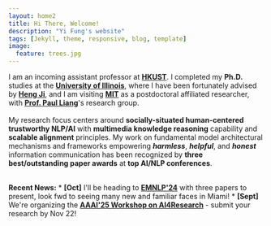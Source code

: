 ```yaml
---
layout: home2
title: Hi There, Welcome!
description: "Yi Fung's website"
tags: [Jekyll, theme, responsive, blog, template]
image:
  feature: trees.jpg
---
```


I am an incoming assistant professor at <a href="https://cse.hkust.edu.hk/" target="_blank"><b>HKUST</b></a>. I completed my <b>Ph.D.</b> studies at the <a href="https://cs.illinois.edu/" target="_blank"><b>University of Illinois</b></a>, where I have been fortunately advised by <a href="https://blender.cs.illinois.edu/hengji.html" target="_blank"><b>Heng Ji</b></a>, and I am visiting <a href="https://www.mit.edu/" target="_blank"><b>MIT</b></a> as a postdoctoral affiliated researcher, with <a href="https://pliang279.github.io/" target="_blank"><b>Prof. Paul Liang</b></a>'s research group.
<br><br>
My research focus centers around <b>socially-situated human-centered trustworthy NLP/AI</b> with <b>multimedia knowledge reasoning</b> capability and <b>scalable alignment</b> principles. My work on fundamental model architectural mechanisms and frameworks empowering <b><i>harmless</i></b>, <b><i>helpful</i></b>, and <i><b>honest</b></i> information communication has been recognized by <b>three best/outstanding paper awards</b> at <b>top AI/NLP conferences</b>.

<br>
<b>Recent News:</b>
* <b>[Oct]</b> I'll be heading to <a href="https://2024.emnlp.org/" target="_blank"><b>EMNLP'24</b></a> with three papers to present, look fwd to seeing many new and familiar faces in Miami!
* <b>[Sept]</b> We're organizing the  <a href="https://sites.google.com/view/ai4research2024" target="_blank"><b>AAAI'25 Workshop on AI4Research</b></a> - submit your research by Nov 22!
